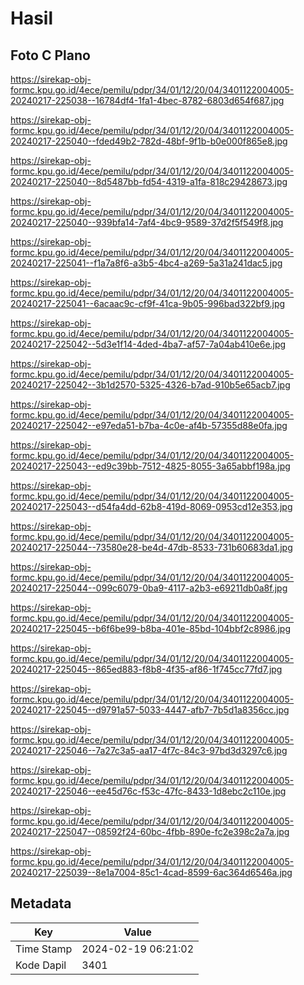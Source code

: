 # Hasil

## Foto C Plano

https://sirekap-obj-formc.kpu.go.id/4ece/pemilu/pdpr/34/01/12/20/04/3401122004005-20240217-225038--16784df4-1fa1-4bec-8782-6803d654f687.jpg

https://sirekap-obj-formc.kpu.go.id/4ece/pemilu/pdpr/34/01/12/20/04/3401122004005-20240217-225040--fded49b2-782d-48bf-9f1b-b0e000f865e8.jpg

https://sirekap-obj-formc.kpu.go.id/4ece/pemilu/pdpr/34/01/12/20/04/3401122004005-20240217-225040--8d5487bb-fd54-4319-a1fa-818c29428673.jpg

https://sirekap-obj-formc.kpu.go.id/4ece/pemilu/pdpr/34/01/12/20/04/3401122004005-20240217-225040--939bfa14-7af4-4bc9-9589-37d2f5f549f8.jpg

https://sirekap-obj-formc.kpu.go.id/4ece/pemilu/pdpr/34/01/12/20/04/3401122004005-20240217-225041--f1a7a8f6-a3b5-4bc4-a269-5a31a241dac5.jpg

https://sirekap-obj-formc.kpu.go.id/4ece/pemilu/pdpr/34/01/12/20/04/3401122004005-20240217-225041--6acaac9c-cf9f-41ca-9b05-996bad322bf9.jpg

https://sirekap-obj-formc.kpu.go.id/4ece/pemilu/pdpr/34/01/12/20/04/3401122004005-20240217-225042--5d3e1f14-4ded-4ba7-af57-7a04ab410e6e.jpg

https://sirekap-obj-formc.kpu.go.id/4ece/pemilu/pdpr/34/01/12/20/04/3401122004005-20240217-225042--3b1d2570-5325-4326-b7ad-910b5e65acb7.jpg

https://sirekap-obj-formc.kpu.go.id/4ece/pemilu/pdpr/34/01/12/20/04/3401122004005-20240217-225042--e97eda51-b7ba-4c0e-af4b-57355d88e0fa.jpg

https://sirekap-obj-formc.kpu.go.id/4ece/pemilu/pdpr/34/01/12/20/04/3401122004005-20240217-225043--ed9c39bb-7512-4825-8055-3a65abbf198a.jpg

https://sirekap-obj-formc.kpu.go.id/4ece/pemilu/pdpr/34/01/12/20/04/3401122004005-20240217-225043--d54fa4dd-62b8-419d-8069-0953cd12e353.jpg

https://sirekap-obj-formc.kpu.go.id/4ece/pemilu/pdpr/34/01/12/20/04/3401122004005-20240217-225044--73580e28-be4d-47db-8533-731b60683da1.jpg

https://sirekap-obj-formc.kpu.go.id/4ece/pemilu/pdpr/34/01/12/20/04/3401122004005-20240217-225044--099c6079-0ba9-4117-a2b3-e69211db0a8f.jpg

https://sirekap-obj-formc.kpu.go.id/4ece/pemilu/pdpr/34/01/12/20/04/3401122004005-20240217-225045--b6f6be99-b8ba-401e-85bd-104bbf2c8986.jpg

https://sirekap-obj-formc.kpu.go.id/4ece/pemilu/pdpr/34/01/12/20/04/3401122004005-20240217-225045--865ed883-f8b8-4f35-af86-1f745cc77fd7.jpg

https://sirekap-obj-formc.kpu.go.id/4ece/pemilu/pdpr/34/01/12/20/04/3401122004005-20240217-225045--d9791a57-5033-4447-afb7-7b5d1a8356cc.jpg

https://sirekap-obj-formc.kpu.go.id/4ece/pemilu/pdpr/34/01/12/20/04/3401122004005-20240217-225046--7a27c3a5-aa17-4f7c-84c3-97bd3d3297c6.jpg

https://sirekap-obj-formc.kpu.go.id/4ece/pemilu/pdpr/34/01/12/20/04/3401122004005-20240217-225046--ee45d76c-f53c-47fc-8433-1d8ebc2c110e.jpg

https://sirekap-obj-formc.kpu.go.id/4ece/pemilu/pdpr/34/01/12/20/04/3401122004005-20240217-225047--08592f24-60bc-4fbb-890e-fc2e398c2a7a.jpg

https://sirekap-obj-formc.kpu.go.id/4ece/pemilu/pdpr/34/01/12/20/04/3401122004005-20240217-225039--8e1a7004-85c1-4cad-8599-6ac364d6546a.jpg


## Metadata

| Key        | Value               |
| ---------- | ------------------- |
| Time Stamp | 2024-02-19 06:21:02 |
| Kode Dapil | 3401                |



